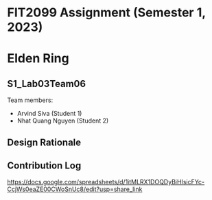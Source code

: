 # FIT2099 Assignment (Semester 1, 2023)
# Elden Ring

## S1_Lab03Team06
Team members: 
+ Arvind Siva (Student 1)
+ Nhat Quang Nguyen (Student 2)

## Design Rationale

## Contribution Log
https://docs.google.com/spreadsheets/d/1itMLRX1DOQDyBiHIsicFYc-CcjWs0eaZE00CWoSnUc8/edit?usp=share_link
